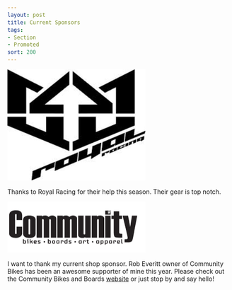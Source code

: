 ```yaml
---
layout: post
title: Current Sponsors
tags:
- Section
- Promoted
sort: 200
---
```



<a href="http://royalracing.com"><img class="thumbnail" src="/static/img/logos/royal.jpg" width="312" /></a>

Thanks to Royal Racing for their help this season.  Their gear is top notch.

<a href="http://communitybikesandboards.com"><img class="thumbnail" src="/static/img/logos/community.gif" width="312" height="115"/></a>

I want to thank my current shop sponsor. Rob Everitt owner of Community Bikes has been an awesome supporter of mine this year.  Please check out the Community Bikes and Boards [website](http://communitybikesandboards.com/) or just stop by and say hello!

